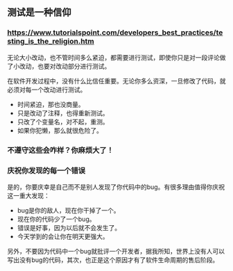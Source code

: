## 测试是一种信仰
###  https://www.tutorialspoint.com/developers_best_practices/testing_is_the_religion.htm
无论大小改动，也不管时间多么紧迫，都需要进行测试，即使你只是对一段评论做了小改动，也要对改动部分进行测试。

在软件开发过程中，没有什么比信任重要。无论你多么资深，一旦修改了代码，就必须对每一个改动进行测试。
- 时间紧迫，那也没商量。
- 只是改动了注释，也得重新测试。
- 只改了个变量名，对不起，重测。
- 如果你犯懒，那么就很危险了。
### 不遵守这些会咋样？你麻烦大了！
### 庆祝你发现的每一个错误
是的，你要庆幸是自己而不是别人发现了你代码中的bug。有很多理由值得你庆祝这一重大发现：
- bug是你的敌人，现在你干掉了一个。
- 现在你的代码少了一个bug。
- 错误是好事，因为以后就不会发生了。
- 今天学到的会让你在明天更强大。

另外，不要因为代码中一个bug就批评一个开发者，据我所知，世界上没有人可以写出没有bug的代码，其次，也正是这个原因才有了软件生命周期的售后阶段。
